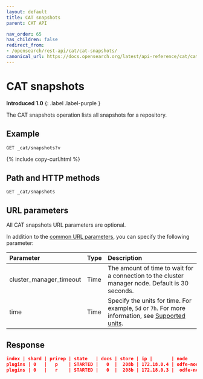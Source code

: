 ```yaml
---
layout: default
title: CAT snapshots
parent: CAT API

nav_order: 65
has_children: false
redirect_from:
- /opensearch/rest-api/cat/cat-snapshots/
canonical_url: https://docs.opensearch.org/latest/api-reference/cat/cat-snapshots/
---
```


# CAT snapshots
**Introduced 1.0**
{: .label .label-purple }

The CAT snapshots operation lists all snapshots for a repository.

## Example

```
GET _cat/snapshots?v
```
{% include copy-curl.html %}

## Path and HTTP methods

```
GET _cat/snapshots
```

## URL parameters

All CAT snapshots URL parameters are optional.

In addition to the [common URL parameters]({{site.url}}{{site.baseurl}}/api-reference/cat/index), you can specify the following parameter:

Parameter | Type | Description
:--- | :--- | :---
cluster_manager_timeout | Time | The amount of time to wait for a connection to the cluster manager node. Default is 30 seconds.
time | Time | Specify the units for time. For example, `5d` or `7h`. For more information, see [Supported units]({{site.url}}{{site.baseurl}}/opensearch/units/).


## Response

```json
index | shard | prirep | state   | docs | store | ip |       | node
plugins | 0   |   p    | STARTED |   0  |  208b | 172.18.0.4 | odfe-node1
plugins | 0   |   r    | STARTED |   0  |  208b | 172.18.0.3 |  odfe-node2          
```
